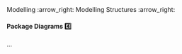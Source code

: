 <link rel="stylesheet" href="{{baseUrl}}/css/textbook.css">

<div class="website-content">

<div id="path">Modelling :arrow_right: Modelling Structures :arrow_right:</div>

<div id="title">

#### Package Diagrams :four:

</div>

<div id="body">

...

</div>

</div>

